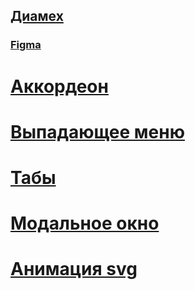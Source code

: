 

  ## [Диамех]()

  ### [Figma]()


  # [Аккордеон](https://codepen.io/Ruslan-Shketsik/pen/rNPyjaw)

  # [Выпадающее меню](https://codepen.io/Ruslan-Shketsik/pen/abXrZqG)

  # [Табы](https://codepen.io/Ruslan-Shketsik/pen/ExMzLaa)

  # [Модальное окно](https://codepen.io/Ruslan-Shketsik/pen/BabergY)

  # [Анимация svg](https://codepen.io/Ruslan-Shketsik/pen/jORzzON)
